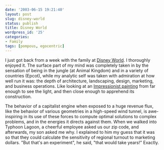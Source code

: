 ```yaml
---
date: '2003-06-15 19:21:40'
layout: post
slug: disney-world
status: publish
title: Disney World
wordpress_id: '25'
categories:
- Family
tags: [pompous, egocentric]
---
```


I just got back from a week with the family at [Disney World](http://www.disneyworld.com/).  I thoroughly enjoyed it.  The surface part of my mind was completely taken in by the sensation of being in the jungle (at Animal Kingdom) and in a variety of countries (Epcot), while my analytic self was taken with admiration at how well run it was: the depth of architecture, landscaping, design, marketing, and business operations.  Like looking at an [Impressionist painting](http://www.ibiblio.org/wm/paint/glo/impressionism/) from far enough to see the light, and then close enough to apprehend its construction.

The behavior of a capitalist engine when exposed to a huge revenue flux, like the behavior of various geometries in a high-speed wind tunnel, is awe-inspiring in its use of these forces to compute optimal solutions to complex problems, and in the energies it directs against them.  When we walked into Typhoon Lagoon, a cheerful employee asked us our zip code, and afterwards, my son asked me why.  I explained to him my guess that it was so that they could calculate the sensitivity of regional turnout to marketing dollars.  "But that's an experiment", he said, "that would take years!"  Exactly.
